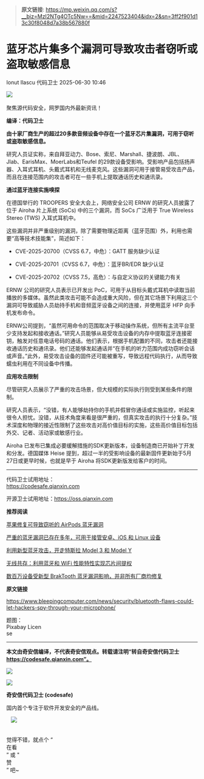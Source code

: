 > **原文链接**: https://mp.weixin.qq.com/s?__biz=MzI2NTg4OTc5Nw==&mid=2247523404&idx=2&sn=3ff2f901d13c30f8048d7a38b567880f

#  蓝牙芯片集多个漏洞可导致攻击者窃听或盗取敏感信息  
Ionut Ilascu  代码卫士   2025-06-30 10:46  
  
![](https://mmbiz.qpic.cn/mmbiz_gif/Az5ZsrEic9ot90z9etZLlU7OTaPOdibteeibJMMmbwc29aJlDOmUicibIRoLdcuEQjtHQ2qjVtZBt0M5eVbYoQzlHiaw/640?wx_fmt=gif "")  
    
聚焦源代码安全，网罗国内外最新资讯！  
  
**编译：代码卫士**  
  
**由十家厂商生产的超过20多款音频设备中存在一个蓝牙芯片集漏洞，可用于窃听或盗取敏感信息。**  
  
研究人员证实称，来自拜亚动力、Bose、索尼、Marshall、捷波朗、JBL、Jlab、EarisMax、MoerLabs和Teufel 的29款设备受影响。受影响产品包括扬声器、入耳式耳机、头戴式耳机和无线麦克风。这些漏洞可用于接管易受攻击产品，而且在连接范围内的攻击者可在一些手机上提取通话历史和通讯录。  
  
  
**通过蓝牙连接实施嗅探**  
  
  
  
  
  
在德国举行的 TROOPERS 安全大会上，网络安全公司 ERNW 的研究人员披露了位于 Airoha 片上系统 (SoCs) 中的三个漏洞，而 SoCs 广泛用于 True Wireless Stereo (TWS) 入耳式耳机中。  
  
这些漏洞并非严重级别的漏洞，除了需要物理近距离（蓝牙范围）外，利用也需要“高等技术技能集”，简述如下：  
  
- CVE-2025-20700（CVSS 6.7，中危）：GATT 服务缺少认证  
  
- CVE-2025-20701（CVSS 6.7，中危）：蓝牙BR/EDR 缺少认证  
  
- CVE-2025-20702（CVSS 7.5，高危）：与自定义协议的关键能力有关  
  
  
  
ERNW 公司的研究人员表示已开发出 PoC，可用于从目标头戴式耳机中读取当前播放的多媒体。虽然此类攻击可能不会造成重大风险，但在其它场景下利用这三个漏洞可导致威胁人员劫持手机和音频蓝牙设备之间的连接，并使用蓝牙 HFP 向手机发布命令。  
  
ERNW公司提到，“虽然可用命令的范围取决于移动操作系统，但所有主流平台至少支持发起和接收通话。”研究人员能够从易受攻击设备的内存中提取蓝牙连接密钥，触发对任意电话号码的通话。他们表示，根据手机配置的不同，攻击者还能接收通话历史和通讯录。他们还能够发起通话并“在手机的听力范围内成功窃听会话或声音。”此外，易受攻击设备的固件还可能被重写，导致远程代码执行，从而导致蠕虫利用在不同设备中传播。  
  
  
**应用攻击限制**  
  
  
  
  
  
尽管研究人员展示了严重的攻击场景，但大规模的实际执行则受到某些条件的限制。  
  
研究人员表示，“没错，有人能够劫持你的手机并假冒你通话或实施监控，听起来很令人担忧。没错，从技术角度来看是很严重的，但真实攻击的执行十分复杂。”技术深度和物理的接近性限制了这些攻击对高价值目标的实施，这些高价值目标包括外交、记者、活动家或敏感行业。  
  
Airoha 已发布已集成必要缓解措施的SDK更新版本，设备制造商已开始补丁开发和分发。德国媒体 Heise 提到，超过一半的受影响设备的最新固件更新始于5月27日或更早时候，也就是早于 Airoha 将SDK更新版发给客户的时间。  
  
  
****  
代码卫士试用地址：  
https://codesafe.qianxin.com  
  
开源卫士试用地址：https://oss.qianxin.com  
  
  
  
  
  
  
  
  
  
  
  
  
  
**推荐阅读**  
  
[苹果修复可导致窃听的 AirPods 蓝牙漏洞](https://mp.weixin.qq.com/s?__biz=MzI2NTg4OTc5Nw==&mid=2247519901&idx=2&sn=3262641607db182c3d651a403a7e8a1f&scene=21#wechat_redirect)  
  
  
[严重的蓝牙漏洞已存在多年，可用于接管安卓、iOS 和 Linux 设备](https://mp.weixin.qq.com/s?__biz=MzI2NTg4OTc5Nw==&mid=2247518319&idx=1&sn=5714524d6170f4fef9f36a2a9801b556&scene=21#wechat_redirect)  
  
  
[利用新型蓝牙攻击，开走特斯拉 Model 3 和 Model Y](https://mp.weixin.qq.com/s?__biz=MzI2NTg4OTc5Nw==&mid=2247511827&idx=2&sn=10d8fd7f67b9a427d92c2f1847b2474b&scene=21#wechat_redirect)  
  
  
[无线共存：利用蓝牙和 WiFi 性能特性实现芯片间提权](https://mp.weixin.qq.com/s?__biz=MzI2NTg4OTc5Nw==&mid=2247509867&idx=2&sn=19471663d9505977efc3cef7e3a39044&scene=21#wechat_redirect)  
  
  
[数百万设备受新型 BrakTooth 蓝牙漏洞影响，并非所有厂商均修复](https://mp.weixin.qq.com/s?__biz=MzI2NTg4OTc5Nw==&mid=2247507630&idx=1&sn=e6871e36a11d72ddcfd26798e745dce9&scene=21#wechat_redirect)  
  
  
  
  
  
**原文链接**  
  
https://www.bleepingcomputer.com/news/security/bluetooth-flaws-could-let-hackers-spy-through-your-microphone/  
  
  
  
题图：  
Pixabay Licen  
se  
  
****  
**本文由奇安信编译，不代表奇安信观点。转载请注明“转自奇安信代码卫士 https://codesafe.qianxin.com”。**  
  
  
  
  
![](https://mmbiz.qpic.cn/mmbiz_jpg/oBANLWYScMSf7nNLWrJL6dkJp7RB8Kl4zxU9ibnQjuvo4VoZ5ic9Q91K3WshWzqEybcroVEOQpgYfx1uYgwJhlFQ/640?wx_fmt=jpeg "")  
  
![](https://mmbiz.qpic.cn/mmbiz_jpg/oBANLWYScMSN5sfviaCuvYQccJZlrr64sRlvcbdWjDic9mPQ8mBBFDCKP6VibiaNE1kDVuoIOiaIVRoTjSsSftGC8gw/640?wx_fmt=jpeg "")  
  
**奇安信代码卫士 (codesafe)**  
  
国内首个专注于软件开发安全的产品线。  
  
   ![](https://mmbiz.qpic.cn/mmbiz_gif/oBANLWYScMQ5iciaeKS21icDIWSVd0M9zEhicFK0rbCJOrgpc09iaH6nvqvsIdckDfxH2K4tu9CvPJgSf7XhGHJwVyQ/640?wx_fmt=gif "")  
  
   
觉得不错，就点个 “  
在看  
” 或 "  
赞  
” 吧~  
  
